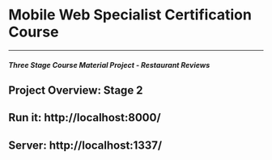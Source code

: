 # Mobile Web Specialist Certification Course
---
#### _Three Stage Course Material Project - Restaurant Reviews_

## Project Overview: Stage 2

## Run it:  http://localhost:8000/

## Server:  http://localhost:1337/
